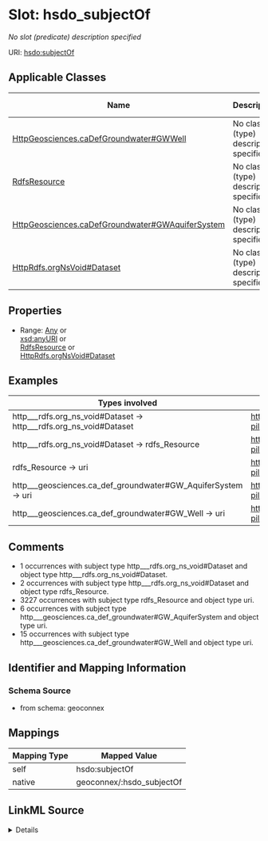 

# Slot: hsdo_subjectOf


_No slot (predicate) description specified_





URI: [hsdo:subjectOf](http://schema.org/subjectOf)



<!-- no inheritance hierarchy -->





## Applicable Classes

| Name | Description | Modifies Slot |
| --- | --- | --- |
| [HttpGeosciences.caDefGroundwater#GWWell](../classes/HttpGeosciences.caDefGroundwater#GWWell.md) | No class (type) description specified |  no  |
| [RdfsResource](../classes/RdfsResource.md) | No class (type) description specified |  no  |
| [HttpGeosciences.caDefGroundwater#GWAquiferSystem](../classes/HttpGeosciences.caDefGroundwater#GWAquiferSystem.md) | No class (type) description specified |  no  |
| [HttpRdfs.orgNsVoid#Dataset](../classes/HttpRdfs.orgNsVoid#Dataset.md) | No class (type) description specified |  no  |







## Properties

* Range: [Any](../classes/Any.md)&nbsp;or&nbsp;<br />[xsd:anyURI](xsd:anyURI)&nbsp;or&nbsp;<br />[RdfsResource](../classes/RdfsResource.md)&nbsp;or&nbsp;<br />[HttpRdfs.orgNsVoid#Dataset](../classes/HttpRdfs.orgNsVoid#Dataset.md)






## Examples

| Types involved | Subject | Predicate | Object |
| --- | --- | --- | --- |
| http___rdfs.org_ns_void#Dataset → http___rdfs.org_ns_void#Dataset | https://geoconnex.us/chyld-pilot/id/LOD_Node/US_Hydro_LOD_Node | hsdo:subjectOf | https://info.geoconnex.us/chyld-pilot/data/node/all |
| http___rdfs.org_ns_void#Dataset → rdfs_Resource | https://geoconnex.us/chyld-pilot/id/LOD_Node/US_Hydro_LOD_Node | hsdo:subjectOf | https://info.geoconnex.us/chyld-pilot/data/node/cross |
| rdfs_Resource → uri | https://geoconnex.us/chyld-pilot/id/gage/04271500 | hsdo:subjectOf | https://cida.usgs.gov/nldi/nwissite/USGS-04271500 |
| http___geosciences.ca_def_groundwater#GW_AquiferSystem → uri | https://geoconnex.us/chyld-pilot/id/nat_aq/N300NYSDSN | hsdo:subjectOf | http://water.usgs.gov/ogw/aquiferbasics/sandston.html |
| http___geosciences.ca_def_groundwater#GW_Well → uri | https://geoconnex.us/chyld-pilot/id/well/USGS-434217073010601 | hsdo:subjectOf | http://waterdata.usgs.gov/nwis/inventory?search_site_no=434217073010601&search_site_no_match_type=exact&sort_key=site_no&group_key=NONE&sitefile_output_format=html_table&column_name=agency_cd&column_name=site_no&column_name=station_nm&format=station_manuscript&list_of_search_criteria=search_site_no |


## Comments

* 1 occurrences with subject type http___rdfs.org_ns_void#Dataset and object type http___rdfs.org_ns_void#Dataset.
* 2 occurrences with subject type http___rdfs.org_ns_void#Dataset and object type rdfs_Resource.
* 3227 occurrences with subject type rdfs_Resource and object type uri.
* 6 occurrences with subject type http___geosciences.ca_def_groundwater#GW_AquiferSystem and object type uri.
* 15 occurrences with subject type http___geosciences.ca_def_groundwater#GW_Well and object type uri.

## Identifier and Mapping Information







### Schema Source


* from schema: geoconnex




## Mappings

| Mapping Type | Mapped Value |
| ---  | ---  |
| self | hsdo:subjectOf |
| native | geoconnex/:hsdo_subjectOf |




## LinkML Source

<details>
```yaml
name: hsdo_subjectOf
description: No slot (predicate) description specified
comments:
- 1 occurrences with subject type http___rdfs.org_ns_void#Dataset and object type
  http___rdfs.org_ns_void#Dataset.
- 2 occurrences with subject type http___rdfs.org_ns_void#Dataset and object type
  rdfs_Resource.
- 3227 occurrences with subject type rdfs_Resource and object type uri.
- 6 occurrences with subject type http___geosciences.ca_def_groundwater#GW_AquiferSystem
  and object type uri.
- 15 occurrences with subject type http___geosciences.ca_def_groundwater#GW_Well and
  object type uri.
examples:
- description: http___rdfs.org_ns_void#Dataset → http___rdfs.org_ns_void#Dataset
  object:
    example_object: https://info.geoconnex.us/chyld-pilot/data/node/all
    example_predicate: hsdo:subjectOf
    example_subject: https://geoconnex.us/chyld-pilot/id/LOD_Node/US_Hydro_LOD_Node
- description: http___rdfs.org_ns_void#Dataset → rdfs_Resource
  object:
    example_object: https://info.geoconnex.us/chyld-pilot/data/node/cross
    example_predicate: hsdo:subjectOf
    example_subject: https://geoconnex.us/chyld-pilot/id/LOD_Node/US_Hydro_LOD_Node
- description: rdfs_Resource → uri
  object:
    example_object: https://cida.usgs.gov/nldi/nwissite/USGS-04271500
    example_predicate: hsdo:subjectOf
    example_subject: https://geoconnex.us/chyld-pilot/id/gage/04271500
- description: http___geosciences.ca_def_groundwater#GW_AquiferSystem → uri
  object:
    example_object: http://water.usgs.gov/ogw/aquiferbasics/sandston.html
    example_predicate: hsdo:subjectOf
    example_subject: https://geoconnex.us/chyld-pilot/id/nat_aq/N300NYSDSN
- description: http___geosciences.ca_def_groundwater#GW_Well → uri
  object:
    example_object: http://waterdata.usgs.gov/nwis/inventory?search_site_no=434217073010601&search_site_no_match_type=exact&sort_key=site_no&group_key=NONE&sitefile_output_format=html_table&column_name=agency_cd&column_name=site_no&column_name=station_nm&format=station_manuscript&list_of_search_criteria=search_site_no
    example_predicate: hsdo:subjectOf
    example_subject: https://geoconnex.us/chyld-pilot/id/well/USGS-434217073010601
from_schema: geoconnex
rank: 1000
slot_uri: hsdo:subjectOf
alias: hsdo_subjectOf
domain_of:
- http___geosciences.ca_def_groundwater#GW_AquiferSystem
- http___geosciences.ca_def_groundwater#GW_Well
- http___rdfs.org_ns_void#Dataset
- rdfs_Resource
range: Any
any_of:
- range: uri
- range: rdfs_Resource
- range: http___rdfs.org_ns_void#Dataset

```
</details>